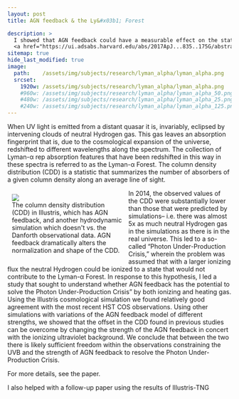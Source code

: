 ```yaml
---
layout: post
title: AGN feedback & the Ly&#x03b1; Forest

description: >
  I showed that AGN feedback could have a measurable effect on the statistics of the low redshift Lyman-Alpha Forest.
  <a href="https://ui.adsabs.harvard.edu/abs/2017ApJ...835..175G/abstract">ADS link</a>
sitemap: true
hide_last_modified: true
image:
  path:    /assets/img/subjects/research/lyman_alpha/lyman_alpha.png
  srcset:
    1920w: /assets/img/subjects/research/lyman_alpha/lyman_alpha.png
    #960w: /assets/img/subjects/research/lyman_alpha/lyman_alpha_50.png
    #480w: /assets/img/subjects/research/lyman_alpha/lyman_alpha_25.png
    #240w: /assets/img/subjects/research/lyman_alpha/lyman_alpha_125.png
---
```

When UV light is emitted from a distant quasar it is, invariably, eclipsed by intervening clouds of neutral Hydrogen gas. This gas leaves an absorption fingerprint that is, due to the cosmological expansion of the universe, redshifted to different wavelengths along the spectrum. The collection of Lyman-α rep absorption features that have been redshifted in this way in these spectra is referred to as the Lyman-α Forest. The column density distribution (CDD) is a statistic that summarizes the number of absorbers of a given column density along an average line of sight.


<figure style="width:50%; float:left; height:auto; margin:10px" >
  <img src="{{ site.baseurl }}/assets/img/subjects/research/lyman_alpha/CDD.png" >
  <figcaption>
    The column density distribution (CDD) in Illustris, which has AGN feedback, and another hydrodynamic simulation which doesn't vs. the Danforth observational data. AGN feedback dramatically alters the normalization and shape of the CDD.
  </figcaption>
</figure>

In 2014, the observed values of the CDD were substantially lower than those that were predicted by simulations– i.e. there was almost 5x as much neutral Hydrogen gas in the simulations as there is in the real universe. This led to a so-called “Photon Under-Production Crisis,” wherein the problem was assumed that with a larger ionizing flux the neutral Hydrogen could be ionized to a state that would not contribute to the Lyman-α Forest. In response to this hypothesis, I led a study that sought to understand whether AGN feedback has the potential to solve the Photon Under-Production Crisis” by both ionizing and heating gas. Using the Illustris cosmological simulation we found relatively good agreement with the most recent HST COS observations. Using other simulations with variations of the AGN feedback model of different strengths, we showed that the offset in the CDD found in previous studies can be overcome by changing the strength of the AGN feedback in concert with the ionizing ultraviolet background. We conclude that between the two there is likely sufficient freedom within the observations constraining the UVB and the strength of AGN feedback to resolve the Photon Under-Production Crisis.

For more details, see the paper.


I also helped with a follow-up paper using the results of Illustris-TNG